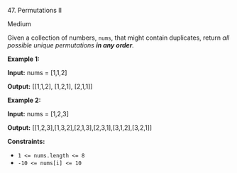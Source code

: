 ﻿47\. Permutations II

Medium

Given a collection of numbers, `nums`, that might contain duplicates, return _all possible unique permutations **in any order**._

**Example 1:**

**Input:** nums = \[1,1,2\]

**Output:** \[\[1,1,2\], \[1,2,1\], \[2,1,1\]\] 

**Example 2:**

**Input:** nums = \[1,2,3\]

**Output:** \[\[1,2,3\],\[1,3,2\],\[2,1,3\],\[2,3,1\],\[3,1,2\],\[3,2,1\]\] 

**Constraints:**

*   `1 <= nums.length <= 8`
*   `-10 <= nums[i] <= 10`